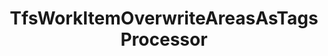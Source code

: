 ---
optionsClassName: TfsWorkItemOverwriteAreasAsTagsProcessorOptions
optionsClassFullName: MigrationTools.Processors.TfsWorkItemOverwriteAreasAsTagsProcessorOptions
configurationSamples:
- name: defaults
  order: 2
  description: 
  code: There are no defaults! Check the sample for options!
  sampleFor: MigrationTools.Processors.TfsWorkItemOverwriteAreasAsTagsProcessorOptions
- name: sample
  order: 1
  description: 
  code: There is no sample, but you can check the classic below for a general feel.
  sampleFor: MigrationTools.Processors.TfsWorkItemOverwriteAreasAsTagsProcessorOptions
- name: classic
  order: 3
  description: 
  code: >-
    {
      "$type": "TfsWorkItemOverwriteAreasAsTagsProcessorOptions",
      "Enabled": false,
      "AreaIterationPath": null,
      "SourceName": null,
      "TargetName": null
    }
  sampleFor: MigrationTools.Processors.TfsWorkItemOverwriteAreasAsTagsProcessorOptions
description: A common issue with older *TFS/Azure DevOps* instances is the proliferation of `Area Paths`. With the use of `Area Path` for `Teams` and the addition of the `Node Name` column option these extensive tag hierarchies should instad be moved to tags.
className: TfsWorkItemOverwriteAreasAsTagsProcessor
typeName: Processors
architecture: 
options:
- parameterName: AreaIterationPath
  type: String
  description: This is a required parameter. That define the root path of the iteration. To get the full path use `\`
  defaultValue: \
- parameterName: Enabled
  type: Boolean
  description: If set to `true` then the processor will run. Set to `false` and the processor will not run.
  defaultValue: missing XML code comments
- parameterName: SourceName
  type: String
  description: This is the `IEndpoint` that will be used as the source of the Migration. Can be null for a write only processor.
  defaultValue: missing XML code comments
- parameterName: TargetName
  type: String
  description: This is the `IEndpoint` that will be used as the Target of the Migration. Can be null for a read only processor.
  defaultValue: missing XML code comments
status: Beta
processingTarget: Work Item
classFile: src/MigrationTools.Clients.TfsObjectModel/Processors/TfsWorkItemOverwriteAreasAsTagsProcessor.cs
optionsClassFile: src/MigrationTools.Clients.TfsObjectModel/Processors/TfsWorkItemOverwriteAreasAsTagsProcessorOptions.cs
notes:
  exists: false
  path: docs/Reference/Processors/TfsWorkItemOverwriteAreasAsTagsProcessor-notes.md
  markdown: ''

redirectFrom:
- /Reference/Processors/TfsWorkItemOverwriteAreasAsTagsProcessorOptions/
layout: reference
toc: true
permalink: /Reference/Processors/TfsWorkItemOverwriteAreasAsTagsProcessor/
title: TfsWorkItemOverwriteAreasAsTagsProcessor
categories:
- Processors
- 
topics:
- topic: notes
  path: docs/Reference/Processors/TfsWorkItemOverwriteAreasAsTagsProcessor-notes.md
  exists: false
  markdown: ''
- topic: introduction
  path: docs/Reference/Processors/TfsWorkItemOverwriteAreasAsTagsProcessor-introduction.md
  exists: false
  markdown: ''

---